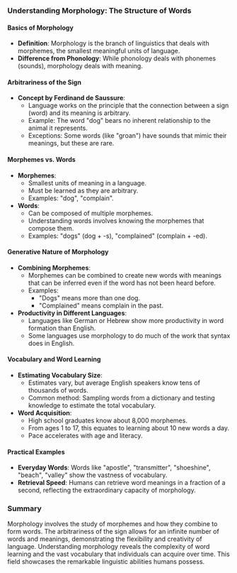 ### Understanding Morphology: The Structure of Words

#### Basics of Morphology
- **Definition**: Morphology is the branch of linguistics that deals with morphemes, the smallest meaningful units of language.
- **Difference from Phonology**: While phonology deals with phonemes (sounds), morphology deals with meaning.

#### Arbitrariness of the Sign
- **Concept by Ferdinand de Saussure**: 
  - Language works on the principle that the connection between a sign (word) and its meaning is arbitrary.
  - Example: The word "dog" bears no inherent relationship to the animal it represents.
  - Exceptions: Some words (like "groan") have sounds that mimic their meanings, but these are rare.

#### Morphemes vs. Words
- **Morphemes**:
  - Smallest units of meaning in a language.
  - Must be learned as they are arbitrary.
  - Examples: "dog", "complain".
- **Words**:
  - Can be composed of multiple morphemes.
  - Understanding words involves knowing the morphemes that compose them.
  - Examples: "dogs" (dog + -s), "complained" (complain + -ed).

#### Generative Nature of Morphology
- **Combining Morphemes**:
  - Morphemes can be combined to create new words with meanings that can be inferred even if the word has not been heard before.
  - Examples:
    - "Dogs" means more than one dog.
    - "Complained" means complain in the past.
- **Productivity in Different Languages**:
  - Languages like German or Hebrew show more productivity in word formation than English.
  - Some languages use morphology to do much of the work that syntax does in English.

#### Vocabulary and Word Learning
- **Estimating Vocabulary Size**:
  - Estimates vary, but average English speakers know tens of thousands of words.
  - Common method: Sampling words from a dictionary and testing knowledge to estimate the total vocabulary.
- **Word Acquisition**:
  - High school graduates know about 8,000 morphemes.
  - From ages 1 to 17, this equates to learning about 10 new words a day.
  - Pace accelerates with age and literacy.

#### Practical Examples
- **Everyday Words**: Words like "apostle", "transmitter", "shoeshine", "beach", "valley" show the vastness of vocabulary.
- **Retrieval Speed**: Humans can retrieve word meanings in a fraction of a second, reflecting the extraordinary capacity of morphology.

### Summary
Morphology involves the study of morphemes and how they combine to form words. The arbitrariness of the sign allows for an infinite number of words and meanings, demonstrating the flexibility and creativity of language. Understanding morphology reveals the complexity of word learning and the vast vocabulary that individuals can acquire over time. This field showcases the remarkable linguistic abilities humans possess.